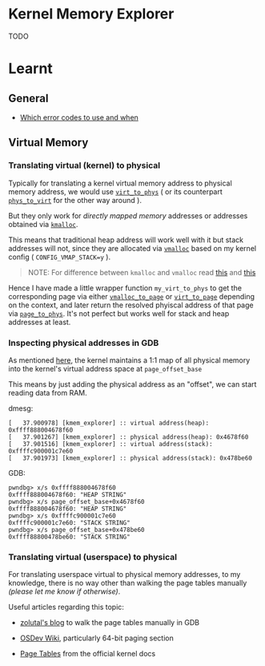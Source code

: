 # Kernel Memory Explorer

TODO

# Learnt

## General

- [Which error codes to use and when](https://fastbitlab.com/linux-device-driver-programming-lecture-40-understanding-error-codes/)

## Virtual Memory

### Translating virtual (kernel) to physical

Typically for translating a kernel virtual memory address to physical memory address, we would use [`virt_to_phys`](https://elixir.bootlin.com/linux/v6.15.5/source/arch/x86/include/asm/io.h#L116) ( or its counterpart [`phys_to_virt`](https://elixir.bootlin.com/linux/v6.15.5/source/arch/x86/include/asm/io.h#L135) for the other way around ).

But they only work for *directly mapped memory* addresses or addresses obtained via [`kmalloc`](https://elixir.bootlin.com/linux/v6.15.5/source/tools/lib/slab.c#L14).

This means that traditional heap address will work well with it but stack addresses will not, since they are allocated via [`vmalloc`](https://elixir.bootlin.com/linux/v6.15.5/source/include/linux/vmalloc.h#L139) based on my kernel config ( `CONFIG_VMAP_STACK=y` ).

> NOTE: For difference between `kmalloc` and `vmalloc` read [this](https://stackoverflow.com/questions/116343/what-is-the-difference-between-vmalloc-and-kmalloc) and [this](https://medium.com/@aravindchetla/kmalloc-v-s-vmalloc-13cb60746bcc)

Hence I have made a little wrapper function `my_virt_to_phys` to get the corresponding page via either [`vmalloc_to_page`](https://elixir.bootlin.com/linux/v6.15.5/source/mm/vmalloc.c#L739) or [`virt_to_page`](https://elixir.bootlin.com/linux/v6.15.5/source/arch/x86/include/asm/page.h#L68) depending on the context, and later return the resolved phyiscal address of that page via [`page_to_phys`](https://elixir.bootlin.com/linux/v6.15.5/source/include/asm-generic/memory_model.h#L77). It's not perfect but works well for stack and heap addresses at least.

### Inspecting physical addresses in GDB

As mentioned [here](https://www.kernel.org/doc/Documentation/x86/x86_64/mm.txt), the kernel maintains a 1:1 map of all physical memory into the kernel's virtual address space at `page_offset_base`

This means by just adding the physical address as an "offset", we can start reading data from RAM.

dmesg:

```
[   37.900978] [kmem_explorer] :: virtual address(heap): 0xffff888004678f60
[   37.901267] [kmem_explorer] :: physical address(heap): 0x4678f60
[   37.901516] [kmem_explorer] :: virtual address(stack): 0xffffc900001c7e60
[   37.901973] [kmem_explorer] :: physical address(stack): 0x478be60
```

GDB:

```
pwndbg> x/s 0xffff888004678f60
0xffff888004678f60: "HEAP STRING"
pwndbg> x/s page_offset_base+0x4678f60
0xffff888004678f60: "HEAP STRING"
pwndbg> x/s 0xffffc900001c7e60
0xffffc900001c7e60: "STACK STRING"
pwndbg> x/s page_offset_base+0x478be60
0xffff88800478be60: "STACK STRING"
```

### Translating virtual (userspace) to physical

For translating userspace virtual to physical memory addresses, to my knowledge, there is no way other than walking the page tables manually *(please let me know if otherwise)*.

Useful articles regarding this topic:

- [zolutal's blog](https://blog.zolutal.io/understanding-paging/) to walk the page tables manually in GDB

- [OSDev Wiki](https://wiki.osdev.org/Paging), particularly 64-bit paging section

- [Page Tables](https://docs.kernel.org/mm/page_tables.html) from the official kernel docs